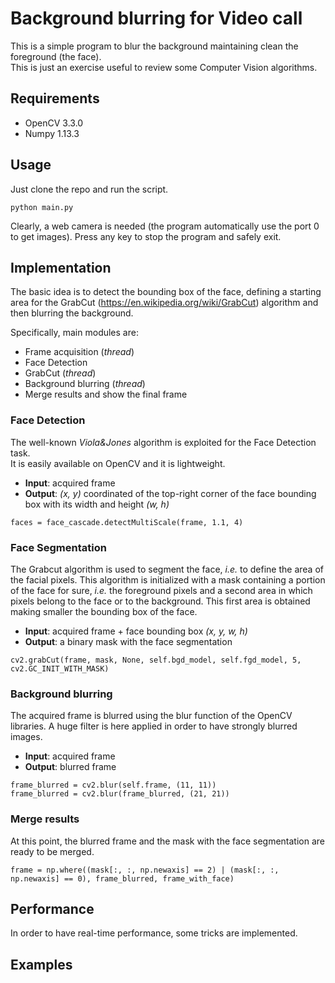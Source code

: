 # Background blurring for Video call
This is a simple program to blur the background maintaining clean the foreground (the face).
<br>
This is just an exercise useful to review some Computer Vision algorithms.   

## Requirements
* OpenCV 3.3.0
* Numpy 1.13.3

## Usage
Just clone the repo and run the script.
```
python main.py
```
Clearly, a web camera is needed (the program automatically use the port 0 to get images).
Press any key to stop the program and safely exit.

## Implementation
The basic idea is to detect the bounding box of the face, defining a starting 
area for the GrabCut (https://en.wikipedia.org/wiki/GrabCut) algorithm and then blurring the background.

Specifically, main modules are:
* Frame acquisition (*thread*)
* Face Detection
* GrabCut (*thread*)
* Background blurring (*thread*)
* Merge results and show the final frame

### Face Detection
The well-known *Viola&Jones* algorithm is exploited for the Face Detection task. <br> 
It is easily available on OpenCV and it is lightweight. 
* **Input**: acquired frame
* **Output**: *(x, y)* coordinated of the top-right corner of the face bounding box with 
its width and height *(w, h)*
```
faces = face_cascade.detectMultiScale(frame, 1.1, 4)
```

### Face Segmentation
The Grabcut algorithm is used to segment the face, *i.e.* to define the area of the facial pixels.
This algorithm is initialized with a mask containing a portion of the face for sure, *i.e.* the foreground 
pixels and a second area in which pixels belong to the face or to the background.
This first area is obtained making smaller the bounding box of the face.
* **Input**: acquired frame + face bounding box *(x, y, w, h)*
* **Output**: a binary mask with the face segmentation
```
cv2.grabCut(frame, mask, None, self.bgd_model, self.fgd_model, 5, cv2.GC_INIT_WITH_MASK)
```

### Background blurring
The acquired frame is blurred using the blur function of the OpenCV libraries.
A huge filter is here applied in order to have strongly blurred images.
* **Input**: acquired frame
* **Output**: blurred frame
```
frame_blurred = cv2.blur(self.frame, (11, 11))
frame_blurred = cv2.blur(frame_blurred, (21, 21))
```

### Merge results
At this point, the blurred frame and the mask with the face segmentation are ready to be merged.<br>
```
frame = np.where((mask[:, :, np.newaxis] == 2) | (mask[:, :, np.newaxis] == 0), frame_blurred, frame_with_face)
```

## Performance
In order to have real-time performance, some tricks are implemented.

## Examples